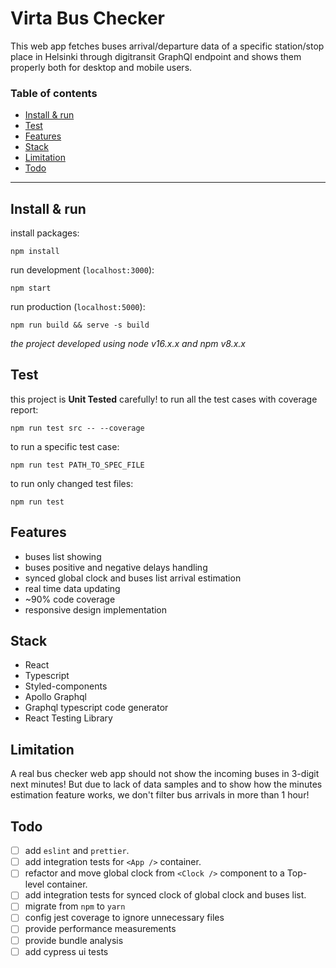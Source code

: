 # Virta Bus Checker
This web app fetches buses arrival/departure data of a specific station/stop place in Helsinki through digitransit GraphQl endpoint and shows them properly both for desktop and mobile users.

### Table of contents
- [Install & run](#install--run)
- [Test](#test)
- [Features](#features)
- [Stack](#stack)
- [Limitation](#limitation)
- [Todo](#todo)
---

## Install & run
install packages:
```
npm install
```

run development (`localhost:3000`):
```
npm start
```

run production (`localhost:5000`):
```
npm run build && serve -s build
```

_the project developed using node v16.x.x and npm v8.x.x_

## Test
this project is **Unit Tested** carefully!
to run all the test cases with coverage report:
```
npm run test src -- --coverage
```

to run a specific test case:
```
npm run test PATH_TO_SPEC_FILE
```

to run only changed test files:
```
npm run test
```


## Features
- buses list showing
- buses positive and negative delays handling
- synced global clock and buses list arrival estimation
- real time data updating
- ~90% code coverage
- responsive design implementation

## Stack
- React
- Typescript
- Styled-components
- Apollo Graphql
- Graphql typescript code generator
- React Testing Library

## Limitation
A real bus checker web app should not show the incoming buses in 3-digit next minutes! But due to lack of data samples and to show how the minutes estimation feature works, we don't filter bus arrivals in more than 1 hour!

## Todo
- [ ] add `eslint` and `prettier`.
- [ ] add integration tests for `<App />` container.
- [ ] refactor and move global clock from `<Clock />` component to a Top-level container.
- [ ] add integration tests for synced clock of global clock and buses list.
- [ ] migrate from `npm` to `yarn`
- [ ] config jest coverage to ignore unnecessary files
- [ ] provide performance measurements
- [ ] provide bundle analysis
- [ ] add cypress ui tests
